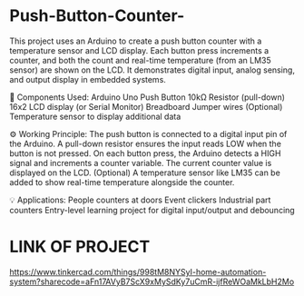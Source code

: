 # Push-Button-Counter-
This project uses an Arduino to create a push button counter with a temperature sensor and LCD display. Each button press increments a counter, and both the count and real-time temperature (from an LM35 sensor) are shown on the LCD. It demonstrates digital input, analog sensing, and output display in embedded systems.

🧰 Components Used:
Arduino Uno
Push Button
10kΩ Resistor (pull-down)
16x2 LCD display (or Serial Monitor)
Breadboard
Jumper wires
(Optional) Temperature sensor to display additional data

⚙️ Working Principle:
The push button is connected to a digital input pin of the Arduino.
A pull-down resistor ensures the input reads LOW when the button is not pressed.
On each button press, the Arduino detects a HIGH signal and increments a counter variable.
The current counter value is displayed on the LCD.
(Optional) A temperature sensor like LM35 can be added to show real-time temperature alongside the counter.

💡 Applications:
People counters at doors
Event clickers
Industrial part counters
Entry-level learning project for digital input/output and debouncing

# LINK OF PROJECT
 https://www.tinkercad.com/things/998tM8NYSyI-home-automation-system?sharecode=aFn17AVyB7ScX9xMySdKy7uCmR-ijfReWOaMkLbH2Mo
